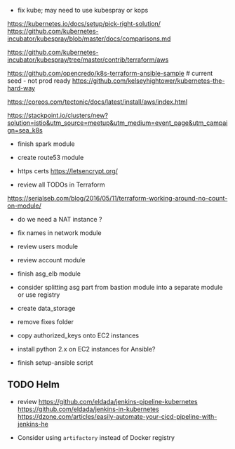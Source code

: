 - fix kube; may need to use kubespray or kops

https://kubernetes.io/docs/setup/pick-right-solution/
https://github.com/kubernetes-incubator/kubespray/blob/master/docs/comparisons.md

https://github.com/kubernetes-incubator/kubespray/tree/master/contrib/terraform/aws

https://github.com/opencredo/k8s-terraform-ansible-sample   # current seed - not prod ready
https://github.com/kelseyhightower/kubernetes-the-hard-way

https://coreos.com/tectonic/docs/latest/install/aws/index.html

https://stackpoint.io/clusters/new?solution=istio&utm_source=meetup&utm_medium=event_page&utm_campaign=sea_k8s

- finish spark module


- create route53 module

- https certs
https://letsencrypt.org/


- review all TODOs in Terraform


https://serialseb.com/blog/2016/05/11/terraform-working-around-no-count-on-module/

- do we need a NAT instance ?
- fix names in network module
- review users module
- review account module
- finish asg_elb module
- consider splitting asg part from bastion module into a separate module or use registry
- create data_storage
- remove fixes folder

- copy authorized_keys onto EC2 instances
- install python 2.x on EC2 instances for Ansible?
- finish setup-ansible script 

## TODO Helm

- review
https://github.com/eldada/jenkins-pipeline-kubernetes
https://github.com/eldada/jenkins-in-kubernetes
https://dzone.com/articles/easily-automate-your-cicd-pipeline-with-jenkins-he

- Consider using ``artifactory`` instead of Docker registry
